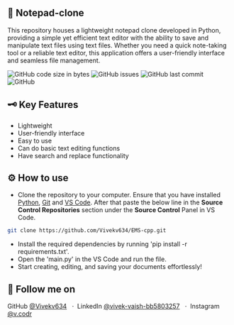 ## 📒 Notepad-clone
This repository houses a lightweight notepad clone developed in Python, providing a simple yet efficient text editor with the ability to save and manipulate text files using text files. Whether you need a quick note-taking tool or a reliable text editor, this application offers a user-friendly interface and seamless file management.


![GitHub code size in bytes](https://img.shields.io/github/languages/code-size/vivekv634/Notepad-clone?style=for-the-badge)
![GitHub issues](https://img.shields.io/github/issues/vivekv634/Notepad-clone?style=for-the-badge)
![GitHub last commit](https://img.shields.io/github/last-commit/vivekv634/Notepad-clone?style=for-the-badge)
![GitHub](https://img.shields.io/github/license/vivekv634/Notepad-clone?style=for-the-badge)


## 🗝️ Key Features
* Lightweight
* User-friendly interface
* Easy to use
* Can do basic text editing functions
* Have search and replace functionality

## ⚙️ How to use
* Clone the repository to your computer. Ensure that you have installed [Python](https://python.org), [Git](https://git-scm.com) and [VS Code](https://code.visualstudio.com/download). After that paste the below line in the **Source Control Repositories** section under the **Source Control** Panel in VS Code.
 ```bash
 git clone https://github.com/Vivekv634/EMS-cpp.git
 ```
* Install the required dependencies by running 'pip install -r requirements.txt'.
* Open the 'main.py' in the VS Code and run the file.
* Start creating, editing, and saving your documents effortlessly!

## 🤝 Follow me on
GitHub [@Vivekv634](https://github.com/Vivekv634) &nbsp; &middot;&nbsp;
LinkedIn [@vivek-vaish-bb5803257](https://www.linkedin.com/in/vivek-vaish-bb5803257/) &nbsp; &middot;&nbsp;
Instagram [@v.codr](https://www.instagram.com/v.codr/)
